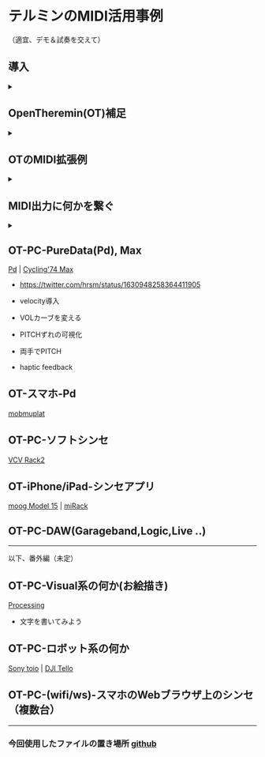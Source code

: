 # テルミンのMIDI活用事例

（適宜、デモ＆試奏を交えて）

## 導入
<details>
<summary></summary>

- 動機：John Cageのテルミニストdis
(1937,[出典](https://archive.org/details/silencelecturesw1961cage/page/4/mode/2up?q=Theremin))
<!--
テルミン博士が真に新しい可能性を持つ楽器を提供したにもかかわらず、
テルミニストはこの楽器を古い楽器のように聴かせることに全力を尽くし、
気持ち悪いほど甘〜いビブラートをかけ、過去の名作を苦労して演奏している。
テルミニスト＝検閲官によって、私たちは新しい音の体験から遮られている。
-->

- 狙い：音色やエフェクトの柔軟なコントロール、外部連携、音以外も含めた多様な表現のために
<details>
<summary>CV出力、MIDI出力を備えた（主な）テルミン</summary>

||model|CV out|MIDI out|
|--|--|--|--|
|moog|Claravox Centennial|O  (Pitch,Vol)|O|
|moog|Etherwave (new, Plus)|O   (Pitch,Vol,Gate)|-|
|moog|Theremini|O  (Pitch __or__  Vol)|O|
|GaudiLabs|OpenTheremin|O  (Pitch,Vol)|△|
</details>

---

</details>

## OpenTheremin(OT)補足
<details>
<summary></summary>

- OT内蔵の波形 https://twitter.com/hrsm/status/1635980539391016960
- EWの波形をオシロ表示 https://twitter.com/hrsm/status/1634918884951363584
- Etherwaveの波形取込み＆差し替え、ファームウェア（FW）書き込み　[fw01]
- CV出力とは、オシロ表示
- CV出力に何かを繋ぐ
[KORG NTS-2](https://www.korg.com/jp/products/dj/nts_2/) | 
[Bastle KASTLE](https://umbrella-company.jp/bastl-instruments-kastle-v1.5.html) | 
[LittleBits SynthKit](https://www.littlebits-jp.com/synth-kit)
</details>

## OTのMIDI拡張例
<details>
<summary></summary>

- MIDIインタフェース基板追加+はんだ付け
[XIAO RP2040](https://www.switch-science.com/products/7634) | 
[before/after](https://twitter.com/hrsm/status/1635315290937638914)
- ケースの3Dプリント 
[CAD](https://www.autodesk.co.jp/products/fusion-360/personal) | 
[STL](https://github.com/nomargin/opentheremin-synth/blob/main/case/OTv4midi-case4.stl) | 
材料=[Resin A1 Pro](https://twitter.com/hrsm/status/1657014608954290177), 
エコノミーナイロン | 
[発注](https://make.dmm.com/mypage/orders/)
- ファームウェア入れ替え
 
</details>


## MIDI出力に何かを繋ぐ
<details>
<summary></summary>

- テルミンの特徴を活かす
- PITCH,VOLデータのアサイン
- その他のパラメータ追加
- 演奏中の操作 GamePad | GENKI Wave Ring | AppleWatch
</details>

## OT-PC-PureData(Pd), Max
[Pd](https://puredata.info/downloads/pure-data) | 
[Cycling'74 Max](https://cycling74.com/products/max)

<!-- https://twitter.com/hrsm/status/1434858040449064961 -->
- https://twitter.com/hrsm/status/1630948258364411905

- velocity導入
- VOLカーブを変える
- PITCHずれの可視化
- 両手でPITCH
- haptic feedback


## OT-スマホ-Pd
[mobmuplat](https://danieliglesia.com/mobmuplat/)

## OT-PC-ソフトシンセ
[VCV Rack2](https://vcvrack.com/Rack)

## OT-iPhone/iPad-シンセアプリ
[moog Model 15](https://apps.apple.com/jp/app/model-15-modular-synthesizer/id1041465860) | 
[miRack](https://mirack.app/)

## OT-PC-DAW(Garageband,Logic,Live ..)

*** 
以下、番外編（未定）

## OT-PC-Visual系の何か(お絵描き)
[Processing](https://processing.org/)
- 文字を書いてみよう

## OT-PC-ロボット系の何か
[Sony toio](https://toio.io/programming/#28) | 
[DJI Tello](https://www.ryzerobotics.com/jp/tello-edu)

## OT-PC-(wifi/ws)-スマホのWebブラウザ上のシンセ（複数台）

***

### 今回使用したファイルの置き場所 [github](https://github.com/nomargin/opentheremin-synth)

